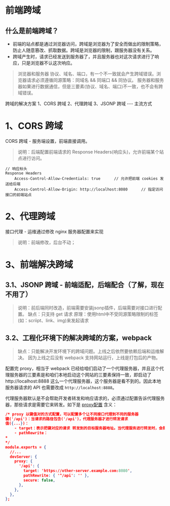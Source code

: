 # 前端跨域

## 什么是前端跨域？

* 前端的站点都是通过浏览器访问，跨域是浏览器为了安全而做出的限制策略，防止人随意篡改、抓取数据。跨域是浏览器的限制，跟服务器没有关系。
* 跨域产生时，请求已经发送到服务器了，并且服务器也对这次请求进行了响应，只是浏览器不认这次响应。

> 浏览器和服务器 协议、域名、端口，有一个不一致就会产生跨域错误。浏览器请求必须遵循同源策略：同域名 && 同端口 && 同协议。
> 服务器和服务器如果进行数据通信，但是三要素(协议、域名、端口)不一致，也不会有跨域错误。

跨域的解决方案
1、CORS 跨域
2、代理跨域
3、JSONP 跨域 --- 主流方式

# 1、CORS 跨域

CORS 跨域 - 服务端设置，前端直接调用。
> 说明：后端配置前端请求的 Response Headers(响应头)，允许前端某个站点进行访问。

```
// 响应标头
Response Headers
    Access-Control-Allow-Credentials: true      // 允许把前端 cookies 发送给后端
    Access-Control-Allow-Origin: http://localhost:8080      // 指定访问接口的前端站点
```

# 2、代理跨域
接口代理 - 运维通过修改 nginx 服务器配置来实现
> 说明：前端修改，后台不动；


# 3、前端解决跨域

## 3.1、JSONP 跨域 - 前端适配，后端配合（了解，现在不用了）
> 说明：前后端同时改造，前端需要安装jsonp插件，后端需要对接口进行配置。
> 缺点：只支持 get 请求
> 原理：使用html中不受同源策略限制的标签(如：scriipt、link、img)来发起请求

## 3.2、工程化环境下的解决跨域的方案，webpack
> 缺点：只能解决开发环境下的跨域问题。上线之后依然要依赖后端和运维解决。
> 因为上线之后没有 webpack 支持网站运行，上线是打包后的产物。

配置完 proxy，相当于 webpack 已经给咱们启动了一个代理服务器，并且这个代理服务器的三要素是和咱们本地启动这个网站的三要素保持一致，即启动了 http://localhost:8888 这么一个代理服务器，这个服务器是看不到的。因此本地服务器请求的 API 也需要改成 `http://localhost:8888`。

代理服务器默认是不会帮助开发者转发和响应请求的，必须通过配置告诉代理服务器，那些请求是需要它来转发。如下是 [proxy配置](https://webpack.docschina.org/configuration/dev-server/#devserverproxy) 含义：

```json
/* proxy 以键值对的方式配置，可以配置多个让不同接口代理到不同的服务器
键('/api')：当请求的路径包含('/api')，代理服务器才进行转发请求
值({...})：
    - target：表示把键对应的请求 转发到的目标服务器地址。当代理服务进行转发时，会把原路径键('/api')之前的路径替换成target只有的路径，替换之后再转发请求。
    - pathRewrite：  
*
*/
module.exports = {
  //...
  devServer: {
    proxy: {    
      '/api': {
        target: 'https://other-server.example.com:8080',
        pathRewrite: { '^/api': '' },
        secure: false,
      },
    },
  },
};
```



